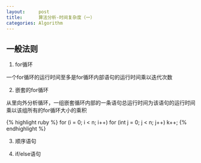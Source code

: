 ```yaml
---
layout:     post
title:      算法分析-时间复杂度（一）
categories: Algorithm
---
```



## 一般法则

1. for循环

一个for循环的运行时间至多是for循环内部语句的运行时间乘以迭代次数

2. 嵌套的for循环

从里向外分析循环，一组嵌套循环内部的一条语句总运行时间为该语句的运行时间乘以该组所有的for循环大小的乘积

{% highlight ruby %}
for (i = 0; i < n; i++)
    for (int j = 0; j < n; j++)
        k++;
{% endhighlight %}

3. 顺序语句

4. if/else语句